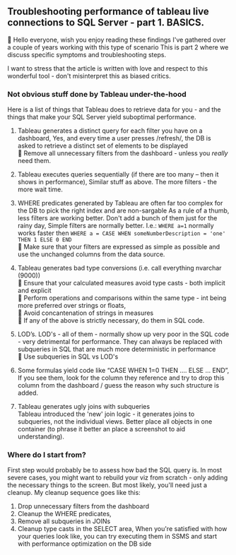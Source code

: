 ## Troubleshooting performance of tableau live connections to SQL Server - part 1. BASICS.

👋 Hello everyone, wish you enjoy reading these findings I've gathered over a couple of years working with this type of scenario
This is part 2 where we discuss specific symptoms and troubleshooting steps.

I want to stress that the article is written with love and respect to this wonderful tool - don't misinterpret this as biased critics.

### Not obvious stuff done by Tableau under-the-hood

Here is a list of things that Tableau does to retrieve data for you - and the things that make your SQL Server yield suboptimal performance.

   1. Tableau generates a distinct query for each filter you have on a dashboard,
      Yes, and every time a user presses /refresh/, the DB is asked to retrieve a distinct set of elements to be displayed   
      📝 Remove all unnecessary filters from the dashboard - unless you _really_ need them.
   2. Tableau executes queries sequentially (if there are too many – then it shows in performance),
      Similar stuff as above. The more filters - the more wait time.
   3. WHERE predicates generated by Tableau are often far too complex for the DB to pick the right index and are non-sargable
      As a rule of a thumb, less filters are working better. Don't add a bunch of them just for the rainy day,
      Simple filters are normally better. I.e.:
         `WHERE a=1`
      normally works faster then
         `WHERE a = CASE WHEN someNumberDescription = 'one' THEN 1 ELSE 0 END`   
      📝 Make sure that your filters are expressed as simple as possible and use the unchanged columns from the data source.

   4. Tableau generates bad type conversions (i.e. call everything nvarchar (9000))   
      📝 Ensure that your calculated measures avoid type casts - both implicit and explicit      
      📝 Perform operations and comparisons within the same type - int being more preferred over strings or floats,   
      📝 Avoid concantenation of strings in measures   
      📝 If any of the above is strictly necessary, do them in SQL code.
   
   5. LOD’s.
      LOD's - all of them - normally show up very poor in the SQL code - very detrimental for performance. They can always be replaced with subqueries in SQL that are much more deterministic in performance   
      📝 Use subqueries in SQL vs LOD's    
      
   6. Some formulas yield code like “CASE WHEN 1=0 THEN …. ELSE … END”,\
      If you see them, look for the column they reference and try to drop this column from the dashboard / guess the reason why such structure is added.
   7. Tableau generates ugly joins with subqueries  
      Tableau introduced the 'new' join logic - it generates joins to subqueries, not the individual views. Better place all objects in one container (to phrase it better an place a screenshot to aid understanding).

### Where do I start from?

First step would probably be to assess how bad the SQL query is. In most severe cases, you might want to rebuild your viz from scratch - only adding the necessary things to the screen. But most likely, you'll need just a cleanup. My cleanup sequence goes like this:
1) Drop unnecessary filters from the dashboard
2) Cleanup the WHERE predicates,
3) Remove all subqueries in JOINs
4) Cleanup type casts in the SELECT area,
When you're satisfied with how your queries look like, you can try executing them in SSMS and start with performance optimization on the DB side



